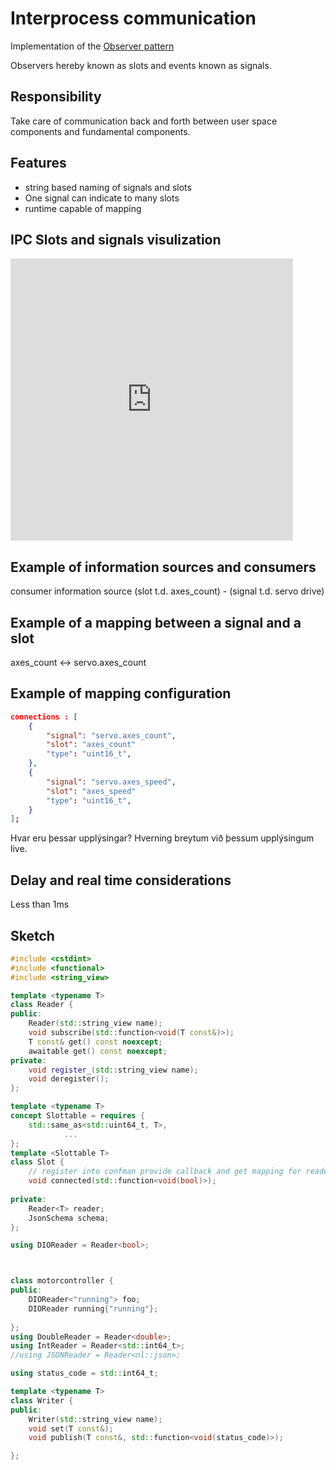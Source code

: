 # Interprocess communication

Implementation of the
[Observer pattern](https://en.wikipedia.org/wiki/Observer_pattern)

Observers hereby known as slots and events known as signals.

## Responsibility

Take care of communication back and forth between user space components and fundamental components.


## Features
- string based naming of signals and slots
- One signal can indicate to many slots
- runtime capable of mapping

## IPC Slots and signals visulization
<iframe style="border: 1px solid rgba(0, 0, 0, 0.1);" width="450" height="450" src="https://www.figma.com/embed?embed_host=share&url=https%3A%2F%2Fwww.figma.com%2Ffile%2FKYcqq14K8HDq6KnuXw7YX4%2FUntitled%3Fnode-id%3D0%253A1%26t%3DguqGCyLBXZ3hVvOT-1" allowfullscreen></iframe>

## Example of information sources and consumers
consumer                  information source
(slot t.d. axes_count) - (signal t.d. servo drive)

## Example of a mapping between a signal and a slot
axes_count <-> servo.axes_count

## Example of mapping configuration
```json
connections : [
    {
        "signal": "servo.axes_count",
        "slot": "axes_count"
        "type": "uint16_t",
    },
    {
        "signal": "servo.axes_speed",
        "slot": "axes_speed"
        "type": "uint16_t",
    }
];
```
Hvar eru þessar upplýsingar?
Hverning breytum við þessum upplýsingum live.

## Delay and real time considerations
Less than 1ms

## Sketch

```C++
#include <cstdint>
#include <functional>
#include <string_view>

template <typename T>
class Reader {
public:
    Reader(std::string_view name);
    void subscribe(std::function<void(T const&)>);
    T const& get() const noexcept;
    awaitable get() const noexcept;
private:
    void register_(std::string_view name);
    void deregister();
};

template <typename T>
concept Slottable = requires {
    std::same_as<std::uint64_t, T>,
            ...
}; 
template <Slottable T>
class Slot {
    // register into confman provide callback and get mapping for reader
    void connected(std::function<void(bool)>);
    
private:
    Reader<T> reader;    
    JsonSchema schema;
};

using DIOReader = Reader<bool>;



class motorcontroller {
public:
    DIOReader<"running"> foo;
    DIOReader running{"running"};
    
};
using DoubleReader = Reader<double>;
using IntReader = Reader<std::int64_t>;
//using JSONReader = Reader<nl::json>;

using status_code = std::int64_t;

template <typename T>
class Writer {
public:
    Writer(std::string_view name);
    void set(T const&);
    void publish(T const&, std::function<void(status_code)>);

};

```